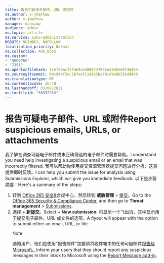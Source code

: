 ```yaml
---
title: 报告可疑电子邮件、URL 或附件
ms.author: v-jmathew
author: v-jmathew
manager: dansimp
audience: Admin
ms.topic: article
ms.service: o365-administration
ROBOTS: NOINDEX, NOFOLLOW
localization_priority: Normal
ms.collection: Adm_O365
ms.custom:
- "9000760"
- "7391"
ms.openlocfilehash: 15efe9acf4fab9ced09674784ea130b5ddfd645d
ms.sourcegitcommit: 60c504f3ac187eaf1141b3ba701d9e0633bdd968
ms.translationtype: MT
ms.contentlocale: zh-CN
ms.lasthandoff: 03/08/2021
ms.locfileid: "50552263"
---
```

# <a name="report-suspicious-emails-urls-or-attachments"></a><span data-ttu-id="b1633-102">报告可疑电子邮件、URL 或附件</span><span class="sxs-lookup"><span data-stu-id="b1633-102">Report suspicious emails, URLs, or attachments</span></span>

<span data-ttu-id="b1633-103">我了解在调查可疑电子邮件或未正确筛选的电子邮件时需要帮助。</span><span class="sxs-lookup"><span data-stu-id="b1633-103">I understand you need help investigating a suspicious email or an email that was incorrectly filtered.</span></span> <span data-ttu-id="b1633-104">我可以帮助你使用提交资源管理器提交问题进行分析，这将提供即时反馈。</span><span class="sxs-lookup"><span data-stu-id="b1633-104">I can help you submit the issue for analysis using Submissions Explorer, which will give you immediate feedback.</span></span> <span data-ttu-id="b1633-105">以下是步骤摘要：</span><span class="sxs-lookup"><span data-stu-id="b1633-105">Here's a summary of the steps:</span></span>

1. <span data-ttu-id="b1633-106">转到 [Office 365 安全&](https://go.microsoft.com/fwlink/p/?linkid=2077143)合规中心，然后转到 **威胁管理**  >  [提交](https://go.microsoft.com/fwlink/?linkid=2101521)。</span><span class="sxs-lookup"><span data-stu-id="b1633-106">Go to the [Office 365 Security & Compliance Center](https://go.microsoft.com/fwlink/p/?linkid=2077143), and then go to **Threat management** > [Submissions](https://go.microsoft.com/fwlink/?linkid=2101521).</span></span>
2. <span data-ttu-id="b1633-107">选择 **+ 新提交**。</span><span class="sxs-lookup"><span data-stu-id="b1633-107">Select **+ New submission**.</span></span> <span data-ttu-id="b1633-108">将显示一个飞出页，其中显示用于提交电子邮件、URL 或文件的选项。</span><span class="sxs-lookup"><span data-stu-id="b1633-108">A flyout will appear with the option to submit either an email, URL, or file.</span></span>
    > [!NOTE]
    > <span data-ttu-id="b1633-109">通知用户，他们应使用"报告邮件"加载项将收件箱中的任何可疑邮件[报告给 Microsoft。](https://go.microsoft.com/fwlink/?linkid=2092385)</span><span class="sxs-lookup"><span data-stu-id="b1633-109">Inform your users that they should report any suspicious messages in their inbox to Microsoft using the [Report Message add-in](https://go.microsoft.com/fwlink/?linkid=2092385).</span></span>
